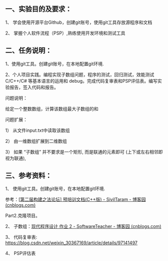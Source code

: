 ## 一、实验目的及要求：

1、 学会使用开源平台Github，创建git账号，使用git工具存放源程序和文档

2、 掌握个人软件流程（PSP）,熟练使用开发环境和测试工具

## 二、任务说明：

1、使用git工具。创建git账号，在本地配置git环境.

2、个人项目实践。编程实现子数组问题，程序的测试，回归测试，效能测试C/C++/C# 等基本语言的运用和 debug。完成代码复审表和PSP评估表。编写实验报告，签入代码和报告。

问题说明：

给定一个整数数组，计算该数组最大子数组的和

问题扩展：

1） 从文件input.txt中读取该数组

2） 由一维数组扩展到二维数组

3） 如果 “子数组” 并不要求是一个矩形, 而是联通的元素即可 (上下或左右相邻即视为联通),

## 三、参考资料：

1、 使用git工具。创建git账号，在本地配置git环境.

参考：[[第二届构建之法论坛\] 预培训文档(C++版) - SivilTaram - 博客园 (cnblogs.com)](https://www.cnblogs.com/SivilTaram/p/software_pretraining_cpp.html)

Part2.克隆项目。

2、 子数组：[现代程序设计 作业 2 - SoftwareTeacher - 博客园 (cnblogs.com)](https://www.cnblogs.com/xinz/p/3318230.html)

3、 代码复审表: https://blog.csdn.net/weixin_30367169/article/details/97141497

4、 PSP评估表